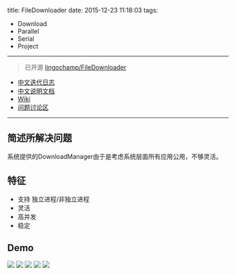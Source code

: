 title: FileDownloader
date: 2015-12-23 11:18:03
tags:
- Download
- Parallel
- Serial
- Project

---

> 已开源 [lingochamp/FileDownloader](https://github.com/lingochamp/FileDownloader)

- [中文迭代日志](https://github.com/lingochamp/FileDownloader/blob/master/CHANGELOG.md)
- [中文说明文档](https://github.com/lingochamp/FileDownloader/blob/master/README-zh.md)
- [Wiki](https://github.com/lingochamp/FileDownloader/wiki)
- [问题讨论区](https://github.com/lingochamp/FileDownloader/issues)

<!-- more -->

---

## 简述所解决问题

系统提供的DownloadManager由于是考虑系统层面所有应用公用，不够灵活。

## 特征

- 支持 独立进程/非独立进程
- 灵活
- 高并发
- 稳定

## Demo

![](/img/serial_tasks_demo_gif)
![](/img/parallel_tasks_demo_gif)
![](/img/tasks_manager_demo_gif)
![](/img/mix_tasks_demo_gif)
![](/img/avoid_drop_frames_1_gif)
